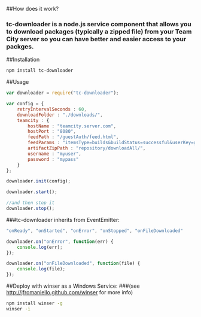##How does it work?
### tc-downloader is a node.js service component that allows you to download packages (typically a zipped file) from your Team City server so you can have better and easier access to your packges.

##Installation
```bash
npm install tc-downloader
```

##Usage

```js
var downloader = require("tc-downloader");

var config = {
  	retryIntervalSeconds : 60,
	downloadFolder : "./downloads/",
	teamcity : {
		hostName : "teamcity.server.com",
		hostPort : "8080",
		feedPath : "/guestAuth/feed.html",
		feedParams : "itemsType=builds&buildStatus=successful&userKey=guest",
		artifactZipPath : "repository/downloadAll/",
	    username : "myuser",
	    password : "mypass"
	}
};

downloader.init(config);

downloader.start();

//and then stop it
downloader.stop();
```

###tc-downloader inherits from EventEmitter:

```js
"onReady", "onStarted", "onError", "onStopped", "onFileDownloaded"
```

```js
downloader.on("onError", function(err) {
	console.log(err);
});

downloader.on("onFileDownloaded", function(file) {
	console.log(file);
});
```

##Deploy with winser as a Windows Service:
###(see http://jfromaniello.github.com/winser for more info)

```bash
npm install winser -g
winser -i
```
